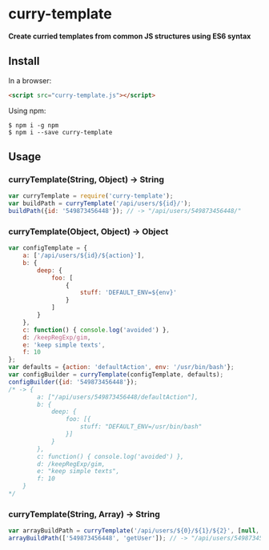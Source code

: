 # curry-template
**Create curried templates from common JS structures using ES6 syntax**

## Install
In a browser:
```html
<script src="curry-template.js"></script>
```

Using npm:
```shell
$ npm i -g npm
$ npm i --save curry-template
```

## Usage

### curryTemplate(String, Object) -> String
```js
var curryTemplate = require('curry-template');
var buildPath = curryTemplate('/api/users/${id}/');
buildPath({id: '549873456448'}); // -> "/api/users/549873456448/"
```

### curryTemplate(Object, Object) -> Object
```js
var configTemplate = {
    a: ['/api/users/${id}/${action}'],
    b: { 
        deep: {
            foo: [
                { 
                    stuff: 'DEFAULT_ENV=${env}'
                }
            ] 
        }
    },
    c: function() { console.log('avoided') },
    d: /keepRegExp/gim,
    e: 'keep simple texts',
    f: 10
};
var defaults = {action: 'defaultAction', env: '/usr/bin/bash'};
var configBuilder = curryTemplate(configTemplate, defaults);
configBuilder({id: '549873456448'}); 
/* -> {
        a: ["/api/users/549873456448/defaultAction"],
        b: {
            deep: {
                foo: [{
                    stuff: "DEFAULT_ENV=/usr/bin/bash"
                }]
            }
        },
        c: function() { console.log('avoided') },
        d: /keepRegExp/gim,
        e: "keep simple texts",
        f: 10
    }
*/
```

### curryTemplate(String, Array) -> String
```js
var arrayBuildPath = curryTemplate('/api/users/${0}/${1}/${2}', [null, null, 'ascending']);
arrayBuildPath(['549873456448', 'getUser']); // -> "/api/users/549873456448/getUser/ascending"
```